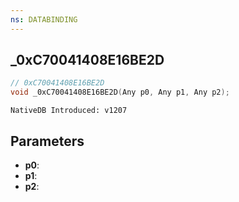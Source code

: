 ```yaml
---
ns: DATABINDING
---
```

## _0xC70041408E16BE2D

```c
// 0xC70041408E16BE2D
void _0xC70041408E16BE2D(Any p0, Any p1, Any p2);
```

```
NativeDB Introduced: v1207
```

## Parameters
* **p0**:
* **p1**:
* **p2**:
